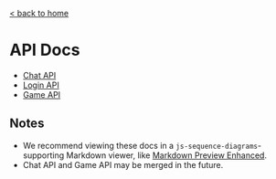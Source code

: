 [< back to home](index.md)

# API Docs

 * [Chat API](api/chat.md)
 * [Login API](api/login.md)
 * [Game API](api/game.md)

## Notes
 * We recommend viewing these docs in a `js-sequence-diagrams`-supporting Markdown viewer, like [Markdown Preview Enhanced](https://shd101wyy.github.io/markdown-preview-enhanced/#/).
 * Chat API and Game API may be merged in the future.